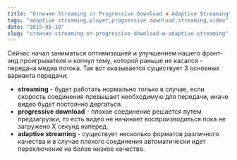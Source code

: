```yaml
---
title: "Отличие Streaming от Progressive Download и Adaptive Streaming"
tags: "adaptive streaming,player,progressive download,streaming,video"
date: "2015-05-18"
slug: "отличие-streaming-от-progressive-download-и-adaptive-streaming"
---
```


Сейчас начал заниматься оптимизацией и улучшением нашего фронт-энд проигрывателя и копнул тему, которой раньше не касался - передача медиа потока. Так вот оказывается существует 3 основных варианта передачи:

- **streaming** - будет работать нормально только в случае, если скорость соединения превышает необходимую для передачи, иначе видео будет постоянно дергаться.
- **progressive download** - плохое соединение решается путем предзагрузки, то есть видео не начинает воспроизводиться пока не загружено Х секунд наперед.
- **adaptive streaming** - существует несколько форматов различного качества и в случае плохого соединения автоматически идет переключение на более низкое качество.
